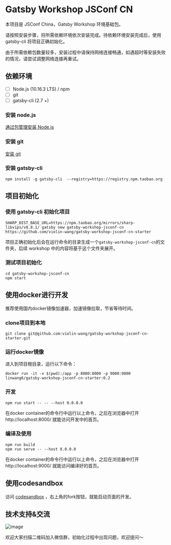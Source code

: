 # Gatsby Workshop JSConf CN

本项目是 JSConf China，Gatsby Workshop 环境基础包。

请按照安装步骤，将所需依赖环境依次安装完成。待依赖环境安装完成后，使用 gatsby-cli 将项目正确初始化。

由于所需依赖包数量较多，安装过程中请保持网络连接畅通，如遇超时等安装失败的情况，请尝试调整网络连接再重试。

## 依赖环境

- [ ] Node.js (10.16.3 LTS) / npm
- [ ] git
- [ ] gatsby-cli (2.7 +)

### 安装 node.js

[通过包管理安装 Node.js](https://nodejs.org/zh-cn/download/package-manager/)

### 安装 git

[安装 git](https://www.liaoxuefeng.com/wiki/896043488029600/896067074338496)

### 安装 gatsby-cli

```shell
npm install -g gatsby-cli  --registry=https://registry.npm.taobao.org
```

## 项目初始化

### 使用 gatsby-cli 初始化项目

```shell
SHARP_DIST_BASE_URL=https://npm.taobao.org/mirrors/sharp-libvips/v8.8.1/ gatsby new gatsby-workshop-jsconf-cn https://github.com/violin-wang/gatsby-workshop-jsconf-cn-starter
```

项目正确初始化后会在运行命令的目录生成一个`gatsby-workshop-jsconf-cn`的文件夹，后续 workshop 中的内容将基于这个文件夹展开。

### 测试项目初始化

```shell
cd gatsby-workshop-jsconf-cn
npm start
```

## 使用docker进行开发

推荐使用国内docker镜像加速器，加速镜像拉取，节省等待时间。

### clone项目到本地

```shell
git clone git@github.com:violin-wang/gatsby-workshop-jsconf-cn-starter.git
```

### 运行docker镜像

进入到项目根目录，运行以下命令：

```shell
docker run -it -v $(pwd):/app -p 8000:8000 -p 9000:9000 linwang6/gatsby-workshop-jsconf-cn-starter:0.2
```

### 开发

```shell
npm run start -- -- --host 0.0.0.0
```

在docker container的命令行中运行以上命令，之后在浏览器中打开http://localhost:8000/ 就能访问开发中的首页。

### 编译及使用

```shell
npm run build
npm run serve -- --host 0.0.0.0
```

在docker container的命令行中运行以上命令，之后在浏览器中打开http://localhost:9000/ 就能访问编译好的首页。

## 使用codesandbox

访问 [codesandbox](https://codesandbox.io/s/gatsby-workshop-jsconf-cn-starter-7sjt3) ，右上角的fork按钮，就能启动页面的开发。

## 技术支持&交流

![image](https://user-images.githubusercontent.com/44826047/66891534-02e7b180-f01c-11e9-998e-10cda70e0ee2.png)

欢迎大家扫描二维码加入微信群，初始化过程中出现问题，欢迎提问～
